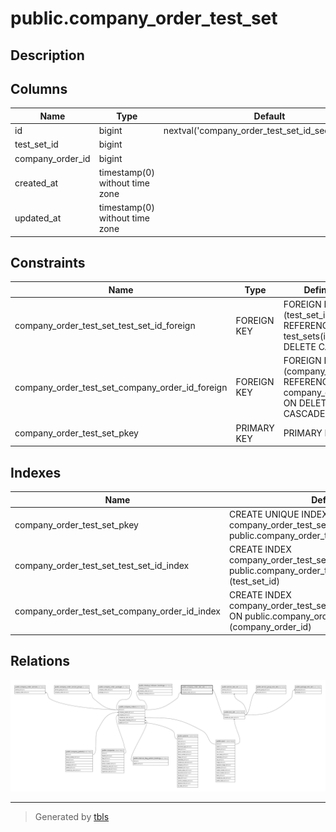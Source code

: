 # public.company_order_test_set

## Description

## Columns

| Name             | Type                           | Default                                            | Nullable | Parents                                           |
| ---------------- | ------------------------------ | -------------------------------------------------- | -------- | ------------------------------------------------- |
| id               | bigint                         | nextval('company_order_test_set_id_seq'::regclass) | false    |                                                   |
| test_set_id      | bigint                         |                                                    | false    | [public.test_sets](public.test_sets.md)           |
| company_order_id | bigint                         |                                                    | false    | [public.company_orders](public.company_orders.md) |
| created_at       | timestamp(0) without time zone |                                                    | true     |                                                   |
| updated_at       | timestamp(0) without time zone |                                                    | true     |                                                   |

## Constraints

| Name                                            | Type        | Definition                                                                     |
| ----------------------------------------------- | ----------- | ------------------------------------------------------------------------------ |
| company_order_test_set_test_set_id_foreign      | FOREIGN KEY | FOREIGN KEY (test_set_id) REFERENCES test_sets(id) ON DELETE CASCADE           |
| company_order_test_set_company_order_id_foreign | FOREIGN KEY | FOREIGN KEY (company_order_id) REFERENCES company_orders(id) ON DELETE CASCADE |
| company_order_test_set_pkey                     | PRIMARY KEY | PRIMARY KEY (id)                                                               |

## Indexes

| Name                                          | Definition                                                                                                                 |
| --------------------------------------------- | -------------------------------------------------------------------------------------------------------------------------- |
| company_order_test_set_pkey                   | CREATE UNIQUE INDEX company_order_test_set_pkey ON public.company_order_test_set USING btree (id)                          |
| company_order_test_set_test_set_id_index      | CREATE INDEX company_order_test_set_test_set_id_index ON public.company_order_test_set USING btree (test_set_id)           |
| company_order_test_set_company_order_id_index | CREATE INDEX company_order_test_set_company_order_id_index ON public.company_order_test_set USING btree (company_order_id) |

## Relations

![er](public.company_order_test_set.svg)

---

> Generated by [tbls](https://github.com/k1LoW/tbls)
